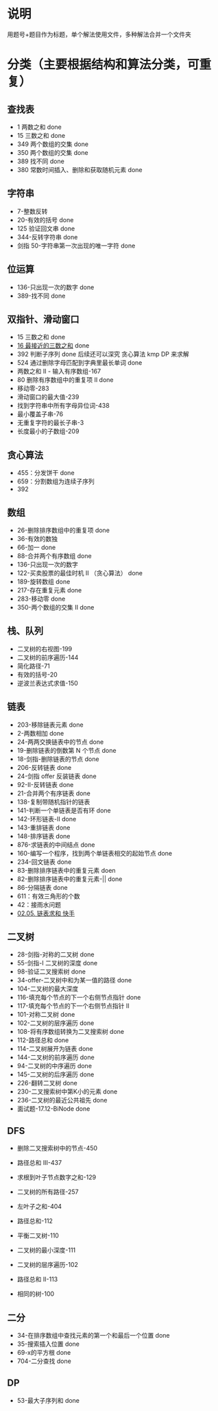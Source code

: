 # 说明

用题号+题目作为标题，单个解法使用文件，多种解法合并一个文件夹

# 分类（主要根据结构和算法分类，可重复）

## 查找表

- 1 两数之和 done
- 15 三数之和 done
- 349 两个数组的交集 done
- 350 两个数组的交集 done
- 389 找不同 done
- 380 常数时间插入、删除和获取随机元素 done

## 字符串

- 7-整数反转
- 20-有效的括号 done
- 125 验证回文串 done
- 344-反转字符串 done
- 剑指 50-字符串第一次出现的唯一字符 done

## 位运算

- 136-只出现一次的数字 done
- 389-找不同 done

## 双指针、滑动窗口
- 15 三数之和 done
- [16 最接近的三数之和](https://leetcode-cn.com/problems/3sum-closest/) done
- 392 判断子序列 done 后续还可以深究 贪心算法 kmp DP 来求解
- 524 通过删除字母匹配到字典里最长单词 done
- 两数之和 II - 输入有序数组-167
- 80 删除有序数组中的重复项 II done
- 移动零-283
- 滑动窗口的最大值-239
- 找到字符串中所有字母异位词-438
- 最小覆盖子串-76
- 无重复字符的最长子串-3
- 长度最小的子数组-209

## 贪心算法

- 455：分发饼干 done
- 659：分割数组为连续子序列
- 392

## 数组

- 26-删除排序数组中的重复项 done
- 36-有效的数独
- 66-加一 done
- 88-合并两个有序数组 done
- 136-只出现一次的数字
- 122-买卖股票的最佳时机 II （贪心算法） done
- 189-旋转数组 done
- 217-存在重复元素 done
- 283-移动零 done
- 350-两个数组的交集 II done

## 栈、队列

- 二叉树的右视图-199
- 二叉树的前序遍历-144
- 简化路径-71
- 有效的括号-20
- 逆波兰表达式求值-150

## 链表

- 203-移除链表元素 done
- 2-两数相加 done
- 24-两两交换链表中的节点 done
- 19-删除链表的倒数第 N 个节点 done
- 18-剑指-删除链表的节点 done
- 206-反转链表 done
- 24-剑指 offer 反装链表 done
- 92-II-反转链表 done
- 21-合并两个有序链表 done
- 138-复制带随机指针的链表
- 141-判断一个单链表是否有环 done
- 142-环形链表-II done
- 143-重排链表 done
- 148-排序链表 done
- 876-求链表的中间结点 done
- 160-编写一个程序，找到两个单链表相交的起始节点 done
- 234-回文链表 done
- 83-删除排序链表中的重复元素 doen
- 82-删除排序链表中的重复元素-|| done
- 86-分隔链表 done
- 611：有效三角形的个数
- 42：接雨水问题
- [02.05. 链表求和 快手](https://leetcode-cn.com/problems/sum-lists-lcci/)

## 二叉树

- 28-剑指-对称的二叉树 done
- 55-剑指-I 二叉树的深度 done
- 98-验证二叉搜索树 done
- 34-offer-二叉树中和为某一值的路径 done
- 104-二叉树的最大深度
- 116-填充每个节点的下一个右侧节点指针 done
- 117-填充每个节点的下一个右侧节点指针 II 
- 101-对称二叉树 done
- 102-二叉树的层序遍历 done
- 108-将有序数组转换为二叉搜索树 done
- 112-路径总和 done
- 114-二叉树展开为链表 done
- 144-二叉树的前序遍历 done
- 94-二叉树的中序遍历 done
- 145-二叉树的后序遍历 done
- 226-翻转二叉树 done
- 230-二叉搜索树中第K小的元素 done
- 236-二叉树的最近公共祖先 done
- 面试题-17.12-BiNode done

## DFS

- 删除二叉搜索树中的节点-450

- 路径总和 III-437

- 求根到叶子节点数字之和-129

- 二叉树的所有路径-257

- 左叶子之和-404

- 路径总和-112

- 平衡二叉树-110

- 二叉树的最小深度-111

- 二叉树的层序遍历-102

- 路径总和 II-113

- 相同的树-100

## 二分
- 34-在排序数组中查找元素的第一个和最后一个位置 done
- 35-搜索插入位置 done
- 69-x的平方根 done
- 704-二分查找 done

## DP
- 53-最大子序列和 done